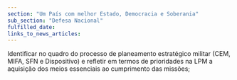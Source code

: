 ```yaml
---
section: "Um País com melhor Estado, Democracia e Soberania"
sub_section: "Defesa Nacional"
fulfilled_date:
links_to_news_articles:
---
```


Identificar no quadro do processo de planeamento estratégico militar (CEM, MIFA, SFN e Dispositivo) e refletir em termos de prioridades na LPM a aquisição dos meios essenciais ao cumprimento das missões;
